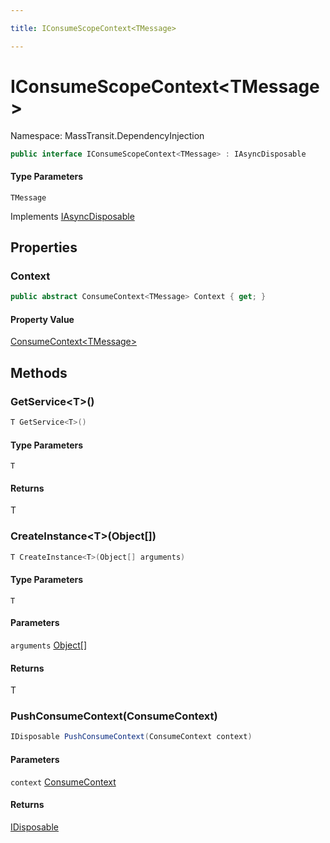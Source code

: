 ```yaml
---

title: IConsumeScopeContext<TMessage>

---
```


# IConsumeScopeContext\<TMessage\>

Namespace: MassTransit.DependencyInjection

```csharp
public interface IConsumeScopeContext<TMessage> : IAsyncDisposable
```

#### Type Parameters

`TMessage`<br/>

Implements [IAsyncDisposable](https://learn.microsoft.com/en-us/dotnet/api/system.iasyncdisposable)

## Properties

### **Context**

```csharp
public abstract ConsumeContext<TMessage> Context { get; }
```

#### Property Value

[ConsumeContext\<TMessage\>](../../masstransit-abstractions/masstransit/consumecontext-1)<br/>

## Methods

### **GetService\<T\>()**

```csharp
T GetService<T>()
```

#### Type Parameters

`T`<br/>

#### Returns

T<br/>

### **CreateInstance\<T\>(Object[])**

```csharp
T CreateInstance<T>(Object[] arguments)
```

#### Type Parameters

`T`<br/>

#### Parameters

`arguments` [Object[]](https://learn.microsoft.com/en-us/dotnet/api/system.object)<br/>

#### Returns

T<br/>

### **PushConsumeContext(ConsumeContext)**

```csharp
IDisposable PushConsumeContext(ConsumeContext context)
```

#### Parameters

`context` [ConsumeContext](../../masstransit-abstractions/masstransit/consumecontext)<br/>

#### Returns

[IDisposable](https://learn.microsoft.com/en-us/dotnet/api/system.idisposable)<br/>

